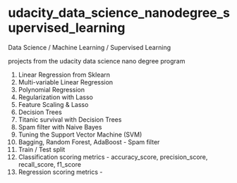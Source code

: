 # udacity_data_science_nanodegree_supervised_learning

Data Science / Machine Learning / Supervised Learning

projects from the udacity data science nano degree program

01. Linear Regression from Sklearn
02. Multi-variable Linear Regression
03. Polynomial Regression
04. Regularization with Lasso
05. Feature Scaling & Lasso
06. Decision Trees
07. Titanic survival with Decision Trees
08. Spam filter with Naive Bayes
09. Tuning the Support Vector Machine (SVM)
10. Bagging, Random Forest, AdaBoost - Spam filter
11. Train / Test split
12. Classification scoring metrics - accuracy_score, precision_score, recall_score, f1_score
13. Regression scoring metrics - 

